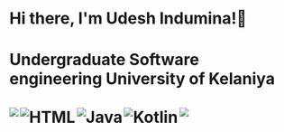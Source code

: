 <div>
 <h1 >  Hi there, I'm Udesh Indumina!👋<h1/>
  
 <div>Undergraduate Software engineering University of Kelaniya<br></div><br>

<img align="left" with="47%" src="https://github-readme-stats.vercel.app/api?username=WAUdeshinduminaweerakoon&show_icons=true&theme=radical" />

<img  with="47%"  src="https://github-readme-stats.vercel.app/api/top-langs/?username=WAUdeshinduminaweerakoon&layout=compact" />

<img align="left" alt="HTML" src="https://img.shields.io/badge/html5-%23E34F26.svg?style=for-the-badge&logo=html5&logoColor=white" />

<img align="left" alt="Java" src="https://img.shields.io/badge/java-%23ED8B00.svg?style=for-the-badge&logo=java&logoColor=white" />

<img align="left" alt="Kotlin" src="https://img.shields.io/badge/kotlin-%237F52FF.svg?style=for-the-badge&logo=kotlin&logoColor=white" />

<div/>
